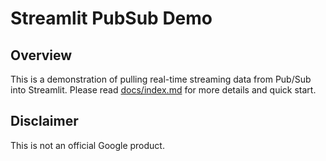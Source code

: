 # Streamlit PubSub Demo

## Overview

This is a demonstration of pulling real-time streaming data from Pub/Sub into
Streamlit. Please read [docs/index.md](docs/index.md) for more details
and quick start.

## Disclaimer

This is not an official Google product.
